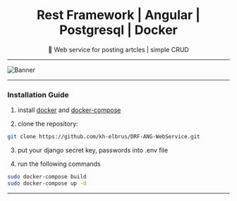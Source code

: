 <div align="center">

# Rest Framework | Angular | Postgresql | Docker

🙌 Web service for posting artcles | simple CRUD 

</div>
  
---

![Banner](https://dragonprogrammer.com/wp-content/uploads/2018/12/tutorial_proj.png)

---

### Installation Guide

1. install [docker](https://docs.docker.com/engine/install/ubuntu/) and [docker-compose](https://docs.docker.com/compose/install/)

2. clone the repository:

```sh
git clone https://github.com/kh-elbrus/DRF-ANG-WebService.git
```

3. put your django secret key, passwords into .env file

4. run the following commands

```bash
sudo docker-compose build
sudo docker-compose up -d
```

---
